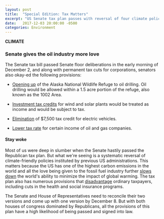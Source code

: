```yaml
---
layout: post
title:  "Special Edition: Tax Matters"
excerpt: "US Senate tax plan passes with reversal of four climate policies."
date:   2017-12-03 20:00:00 -0500
categories: Environment
---
```


**CLIMATE**

### Senate gives the oil industry more love

The Senate tax bill passed Senate floor deliberations in the early morning of December 2, and along with permanent tax cuts for corporations, senators also okay-ed the following provisions:

* [Opening up](http://www.motherjones.com/politics/2017/11/the-environmental-disaster-tucked-into-the-tax-bill/) of the Alaska National Wildlife Refuge to oil drilling. Oil drilling would be allowed within a 1.5 acre portion of the refuge, also known as the 1002 Area.

* [Investment tax credits](http://www.latimes.com/nation/la-na-new-tax-solar-wind-20171202-story.html) for wind and solar plants would be treated as income and would be subject to tax.

* [Elimination](http://www.latimes.com/nation/la-na-new-tax-solar-wind-20171202-story.html) of $7,500 tax credit for electric vehicles.

* [Lower tax rate](https://www.nytimes.com/2017/12/02/business/tax-bill-offers-last-minute-breaks-for-developers-banks-and-oil-industry.html?_r=0) for certain income of oil and gas companies.

#### Stay woke

Most of us were deep in slumber when the Senate hastily passed the Republican tax plan. But what we're seeing is a systematic reversal of climate-friendly policies instituted by previous US administrations. This matters because the US has one of the highest carbon emissions in the world and all the love being given to the fossil fuel industry further [slows down](http://www.sustainabilitymatters.info/climate/ethics/csr/2017/11/10/offcourse1.html) the world's ability to minimize the impact of global warming. The tax plan also has numerous provisions that [disadvantage](https://www.usnews.com/news/economy/articles/2017-11-30/these-clauses-in-the-gop-tax-bill-may-surprise-you) ordinary taxpayers, including cuts in the health and social insurance programs.

The Senate and House of Representatives need to reconcile their two versions and come up with one version by December 8. But with both houses of congress dominated by Republicans, all the provisions of this plan have a high likelihood of being passed and signed into law.

